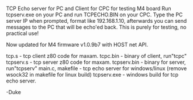 TCP Echo server for PC and Client for CPC for testing M4 board
Run tcpserv.exe on your PC and run TCPECHO.BIN on your CPC.
Type the PC server IP when prompted, format like 192.168.1.10, afterwards you can send messages to the PC that will be echo'ed back.
This is purely for testing, no practical use!

Now updated for M4 firmware v1.0.9b7 with HOST net API.

tcp.s       - tcp client z80 code for maxam.
tcpc.bin    - binary of client, run"tcpc"
tcpserv.s   - tcp server z80 code for maxam.
tcpserv.bin - binary for server, run"tcpserv"
main.c, makefile - tcp echo server for windows/linux  (remove wsock32 in makefile for linux build)
tcpserv.exe - windows build for tcp echo server.

-Duke
